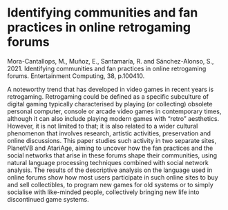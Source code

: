 # Identifying communities and fan practices in online retrogaming forums

Mora-Cantallops, M., Muñoz, E., Santamaría, R. and Sánchez-Alonso, S., 2021. Identifying communities and fan practices in online retrogaming forums. Entertainment Computing, 38, p.100410.

A noteworthy trend that has developed in video games in recent years is retrogaming. Retrogaming could be defined as a specific subculture of digital gaming typically characterised by playing (or collecting) obsolete personal computer, console or arcade video games in contemporary times, although it can also include playing modern games with “retro” aesthetics. However, it is not limited to that; it is also related to a wider cultural phenomenon that involves research, artistic activities, preservation and online discussions. This paper studies such activity in two separate sites, PlanetVB and AtariAge, aiming to uncover how the fan practices and the social networks that arise in these forums shape their communities, using natural language processing techniques combined with social network analysis. The results of the descriptive analysis on the language used in online forums show how most users participate in such online sites to buy and sell collectibles, to program new games for old systems or to simply socialise with like-minded people, collectively bringing new life into discontinued game systems.
